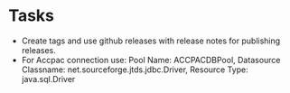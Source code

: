 # Tasks
- Create tags and use github releases with release notes for publishing releases.
- For Accpac connection use: Pool Name: ACCPACDBPool, Datasource Classname: net.sourceforge.jtds.jdbc.Driver, 
Resource Type: java.sql.Driver



